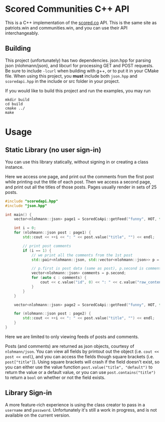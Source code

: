 # Scored Communities C++ API

This is a C++ implementation of the [scored.co](https://scored.co/) API. This is the same site as patriots.win and communities.win, and you can use their API interchangeably.

## Building

This project (unfortunately) has two dependencies. json.hpp for parsing json (nlohmann/json), and libcurl for processing GET and POST requests. Be sure to include `-lcurl` when building with g++, or to put it in your CMake file. When using this project, you **must** include both `json.hpp` and `scoredapi.hpp` in the include or src folder in your project.

If you would like to build this project and run the examples, you may run

```
mkdir build
cd build
cmake ../
make
```

# Usage

## Static Library (no user sign-in)

You can use this library statically, without signing in or creating a class instance.

Here we access one page, and print out the comments from the first post while printing out the title of each post. Then we access a second page, and print out all the titles of those posts. Pages usually render in sets of 25 posts.

```C++
#include "scoredapi.hpp"
#include "json.hpp"

int main() {
    vector<nlohmann::json> page1 = ScoredCoApi::getFeed("funny", HOT, false);

    int i = 0;
    for (nlohmann::json post : page1) {
        std::cout << ++i << ": " << post.value("title", "") << endl;

        // print post comments
        if (i == 1) {
            // we print all the comments from the 1st post
            std::pair<nlohmann::json, std::vector<nlohmann::json>> p = ScoredCoApi::getPost(post["id"]);

            // p.first is post data (same as post), p.second is comment vector
            vector<nlohmann::json> comments = p.second;
            for (auto c : comments) {
                cout << c.value("id", 0) << ": " << c.value("raw_content", "") << endl;;
            }
        }
    }

    vector<nlohmann::json> page2 = ScoredCoApi::getFeed("funny", HOT, false, test.back().value("uuid", ""));

    for (nlohmann::json post : page2) {
        std::cout << ++i << ": " << post.value("title", "") << endl;
    }
}
```

Here we are limited to only viewing feeds of posts and comments.

Posts (and comments) are returned as json objects, courtesy of `nlohmann/json`. You can view all fields by printout out the object (i.e. `cout << post << endl`), and you can access the fields though square brackets (i.e. `post["title"]`). Using square brackets will crash if the field doesn't exist, so you can either use the value function `post.value("title", "default")` to return the value or a default value, or you can use `post.contains("title")` to return a `bool` on whether or not the field exists.

## Library Sign-in

A more feature-rich experience is using the class creator to pass in a `username` and `password`. Unfortunately it's still a work in progress, and is not available on the current version.


